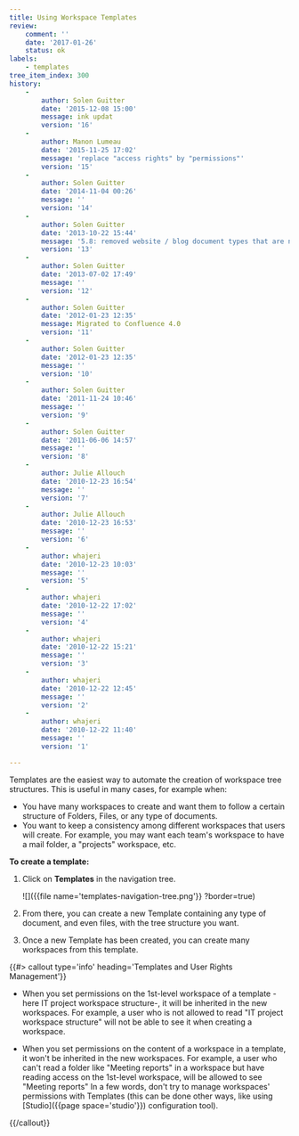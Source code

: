 ```yaml
---
title: Using Workspace Templates
review:
    comment: ''
    date: '2017-01-26'
    status: ok
labels:
    - templates
tree_item_index: 300
history:
    -
        author: Solen Guitter
        date: '2015-12-08 15:00'
        message: ink updat
        version: '16'
    -
        author: Manon Lumeau
        date: '2015-11-25 17:02'
        message: 'replace "access rights" by "permissions"'
        version: '15'
    -
        author: Solen Guitter
        date: '2014-11-04 00:26'
        message: ''
        version: '14'
    -
        author: Solen Guitter
        date: '2013-10-22 15:44'
        message: '5.8: removed website / blog document types that are now in an addon'
        version: '13'
    -
        author: Solen Guitter
        date: '2013-07-02 17:49'
        message: ''
        version: '12'
    -
        author: Solen Guitter
        date: '2012-01-23 12:35'
        message: Migrated to Confluence 4.0
        version: '11'
    -
        author: Solen Guitter
        date: '2012-01-23 12:35'
        message: ''
        version: '10'
    -
        author: Solen Guitter
        date: '2011-11-24 10:46'
        message: ''
        version: '9'
    -
        author: Solen Guitter
        date: '2011-06-06 14:57'
        message: ''
        version: '8'
    -
        author: Julie Allouch
        date: '2010-12-23 16:54'
        message: ''
        version: '7'
    -
        author: Julie Allouch
        date: '2010-12-23 16:53'
        message: ''
        version: '6'
    -
        author: whajeri
        date: '2010-12-23 10:03'
        message: ''
        version: '5'
    -
        author: whajeri
        date: '2010-12-22 17:02'
        message: ''
        version: '4'
    -
        author: whajeri
        date: '2010-12-22 15:21'
        message: ''
        version: '3'
    -
        author: whajeri
        date: '2010-12-22 12:45'
        message: ''
        version: '2'
    -
        author: whajeri
        date: '2010-12-22 11:40'
        message: ''
        version: '1'

---
```

Templates are the easiest way to automate the creation of workspace tree structures. This is useful in many cases, for example when:

*   You have many workspaces to create and want them to follow a certain structure of Folders, Files, or any type of documents.
*   You want to keep a consistency among different workspaces that users will create. For example, you may want each team's workspace to have a mail folder, a "projects" workspace, etc.

**To create a template:**

1.  Click on **Templates** in the navigation tree.

    ![]({{file name='templates-navigation-tree.png'}} ?border=true)
2.  From there, you can create a new Template containing any type of document, and even files, with the tree structure you want.
3.  Once a new Template has been created, you can create many workspaces from this template.

{{#> callout type='info' heading='Templates and User Rights Management'}}

*   When you set permissions on the 1st-level workspace of a template - here IT project workspace structure-, it will be inherited in the new workspaces. For example, a user who is not allowed to read "IT project workspace structure" will not be able to see it when creating a workspace.

*   When you set permissions on the content of a workspace in a template, it won't be inherited in the new workspaces. For example, a user who can't read a folder like "Meeting reports" in a workspace but have reading access on the 1st-level workspace, will be allowed to see "Meeting reports"
    In a few words, don't try to manage workspaces' permissions with Templates (this can be done other ways, like using [Studio]({{page space='studio'}}) configuration tool).

{{/callout}}
